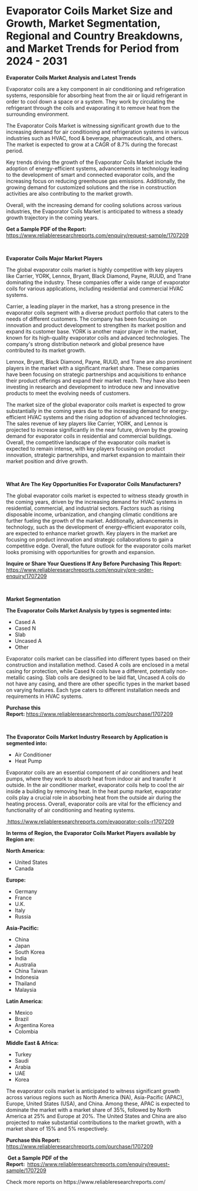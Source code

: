 <p><h1>Evaporator Coils Market Size and Growth, Market Segmentation, Regional and Country Breakdowns, and Market Trends for Period from 2024 -  2031</h1></p><p><strong>Evaporator Coils Market Analysis and Latest Trends</strong></p>
<p><p>Evaporator coils are a key component in air conditioning and refrigeration systems, responsible for absorbing heat from the air or liquid refrigerant in order to cool down a space or a system. They work by circulating the refrigerant through the coils and evaporating it to remove heat from the surrounding environment.</p><p>The Evaporator Coils Market is witnessing significant growth due to the increasing demand for air conditioning and refrigeration systems in various industries such as HVAC, food & beverage, pharmaceuticals, and others. The market is expected to grow at a CAGR of 8.7% during the forecast period.</p><p>Key trends driving the growth of the Evaporator Coils Market include the adoption of energy-efficient systems, advancements in technology leading to the development of smart and connected evaporator coils, and the increasing focus on reducing greenhouse gas emissions. Additionally, the growing demand for customized solutions and the rise in construction activities are also contributing to the market growth.</p><p>Overall, with the increasing demand for cooling solutions across various industries, the Evaporator Coils Market is anticipated to witness a steady growth trajectory in the coming years.</p></p>
<p><strong>Get a Sample PDF of the Report:&nbsp;</strong> <a href="https://www.reliableresearchreports.com/enquiry/request-sample/1707209">https://www.reliableresearchreports.com/enquiry/request-sample/1707209</a></p>
<p>&nbsp;</p>
<p><strong>Evaporator Coils Major Market Players</strong></p>
<p><p>The global evaporator coils market is highly competitive with key players like Carrier, YORK, Lennox, Bryant, Black Diamond, Payne, RUUD, and Trane dominating the industry. These companies offer a wide range of evaporator coils for various applications, including residential and commercial HVAC systems.</p><p>Carrier, a leading player in the market, has a strong presence in the evaporator coils segment with a diverse product portfolio that caters to the needs of different customers. The company has been focusing on innovation and product development to strengthen its market position and expand its customer base. YORK is another major player in the market, known for its high-quality evaporator coils and advanced technologies. The company's strong distribution network and global presence have contributed to its market growth.</p><p>Lennox, Bryant, Black Diamond, Payne, RUUD, and Trane are also prominent players in the market with a significant market share. These companies have been focusing on strategic partnerships and acquisitions to enhance their product offerings and expand their market reach. They have also been investing in research and development to introduce new and innovative products to meet the evolving needs of customers.</p><p>The market size of the global evaporator coils market is expected to grow substantially in the coming years due to the increasing demand for energy-efficient HVAC systems and the rising adoption of advanced technologies. The sales revenue of key players like Carrier, YORK, and Lennox is projected to increase significantly in the near future, driven by the growing demand for evaporator coils in residential and commercial buildings. Overall, the competitive landscape of the evaporator coils market is expected to remain intense, with key players focusing on product innovation, strategic partnerships, and market expansion to maintain their market position and drive growth.</p></p>
<p>&nbsp;</p>
<p><strong>What Are The Key Opportunities For Evaporator Coils Manufacturers?</strong></p>
<p><p>The global evaporator coils market is expected to witness steady growth in the coming years, driven by the increasing demand for HVAC systems in residential, commercial, and industrial sectors. Factors such as rising disposable income, urbanization, and changing climatic conditions are further fueling the growth of the market. Additionally, advancements in technology, such as the development of energy-efficient evaporator coils, are expected to enhance market growth. Key players in the market are focusing on product innovation and strategic collaborations to gain a competitive edge. Overall, the future outlook for the evaporator coils market looks promising with opportunities for growth and expansion.</p></p>
<p><strong>Inquire or Share Your Questions If Any Before Purchasing This Report:</strong> <a href="https://www.reliableresearchreports.com/enquiry/pre-order-enquiry/1707209">https://www.reliableresearchreports.com/enquiry/pre-order-enquiry/1707209</a></p>
<p>&nbsp;</p>
<p><strong>Market Segmentation</strong></p>
<p><strong>The Evaporator Coils Market Analysis by types is segmented into:</strong></p>
<p><ul><li>Cased A</li><li>Cased N</li><li>Slab</li><li>Uncased A</li><li>Other</li></ul></p>
<p><p>Evaporator coils market can be classified into different types based on their construction and installation method. Cased A coils are enclosed in a metal casing for protection, while Cased N coils have a different, potentially non-metallic casing. Slab coils are designed to be laid flat, Uncased A coils do not have any casing, and there are other specific types in the market based on varying features. Each type caters to different installation needs and requirements in HVAC systems.</p></p>
<p><strong>Purchase this Report:&nbsp;</strong><a href="https://www.reliableresearchreports.com/purchase/1707209">https://www.reliableresearchreports.com/purchase/1707209</a></p>
<p>&nbsp;</p>
<p><strong>The Evaporator Coils Market Industry Research by Application is segmented into:</strong></p>
<p><ul><li>Air Conditioner</li><li>Heat Pump</li></ul></p>
<p><p>Evaporator coils are an essential component of air conditioners and heat pumps, where they work to absorb heat from indoor air and transfer it outside. In the air conditioner market, evaporator coils help to cool the air inside a building by removing heat. In the heat pump market, evaporator coils play a crucial role in absorbing heat from the outside air during the heating process. Overall, evaporator coils are vital for the efficiency and functionality of air conditioning and heating systems.</p></p>
<p><a href="https://www.reliableresearchreports.com/evaporator-coils-r1707209">&nbsp;https://www.reliableresearchreports.com/evaporator-coils-r1707209</a></p>
<p><strong>In terms of Region, the Evaporator Coils Market Players available by Region are:</strong></p>
<p>
    <p> <strong> North America: </strong>
        <ul>
            <li>United States</li>
            <li>Canada</li>
        </ul>
        </p> 
    <p> <strong> Europe: </strong>
        <ul>
            <li>Germany</li>
            <li>France</li>
            <li>U.K.</li>
            <li>Italy</li>
            <li>Russia</li>
        </ul>
        </p> 
    <p> <strong> Asia-Pacific: </strong>
        <ul>
            <li>China</li>
            <li>Japan</li>
            <li>South Korea</li>
            <li>India</li>
            <li>Australia</li>
            <li>China Taiwan</li>
            <li>Indonesia</li>
            <li>Thailand</li>
            <li>Malaysia</li>
        </ul>
        </p> 
    <p> <strong> Latin America: </strong>
        <ul>
            <li>Mexico</li>
            <li>Brazil</li>
            <li>Argentina Korea</li>
            <li>Colombia</li>
        </ul>
        </p> 
    <p> <strong> Middle East & Africa: </strong>
        <ul>
            <li>Turkey</li>
            <li>Saudi</li>
            <li>Arabia</li>
            <li>UAE</li>
            <li>Korea</li>
        </ul>
    </p>
    </p>
<p><p>The evaporator coils market is anticipated to witness significant growth across various regions such as North America (NA), Asia-Pacific (APAC), Europe, United States (USA), and China. Among these, APAC is expected to dominate the market with a market share of 35%, followed by North America at 25% and Europe at 20%. The United States and China are also projected to make substantial contributions to the market growth, with a market share of 15% and 5% respectively.</p></p>
<p><strong>Purchase this Report: </strong><a href="https://www.reliableresearchreports.com/purchase/1707209">https://www.reliableresearchreports.com/purchase/1707209</a></p>
<p>&nbsp;<strong>Get a Sample PDF of the Report:&nbsp;&nbsp;</strong><a href="https://www.reliableresearchreports.com/enquiry/request-sample/1707209">https://www.reliableresearchreports.com/enquiry/request-sample/1707209</a></p>
<p><strong></strong></p>
<p>Check more reports on https://www.reliableresearchreports.com/</p>